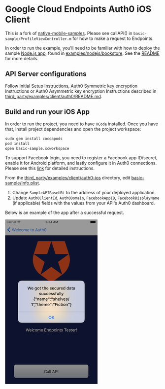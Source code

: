 # Google Cloud Endpoints Auth0 iOS Client

This is a fork of
[native-mobile-samples](https://github.com/auth0/native-mobile-samples/tree/59f556ddb5741fd06c4aa792ec82c3a2f828b30e/iOS/basic-sample).
Please see callAPI() in `basic-sample/ProfileViewController.m` for how to make
a request to Endpoints.

In order to run the example, you'll need to be familiar with how to
deploy the sample
[Node.js app](/examples/nodejs/bookstore/README.md), found in
[examples/nodejs/bookstore](/examples/nodejs/bookstore).
See the [README](/examples/nodejs/bookstore/README.md) for more details.

## API Server configurations

Follow Initial Setup Instructions, Auth0 Symmetric key encryption Instructions
or Auth0 Asymmetric key encryption Instructions described in
[third_party/examples/client/auth0/README.md](/third_party/examples/client/auth0/README.md).

## Build and run your iOS App

In order to run the project, you need to have `XCode` installed. Once you have
that, install project dependencies and open the project workspace:

    sudo gem install cocoapods
    pod install
    open basic-sample.xcworkspace

To support Facebook login, you need to register a Facebook app
ID/secret, enable it for Android platform, and lastly configure it in
Auth0 connections. Please see this
[link](https://auth0.com/docs/connections/social/facebook) for
detailed instructions.

From the
[third_party/examples/client/auth0-ios](/third_party/examples/client/auth0-ios)
directory, edit [basic-sample/Info.plist](basic-sample/Info.plist).

1. Change `SampleAPIBaseURL` to the address of your deployed application.
2. Update `Auth0ClientId`, `Auth0Domain`, `FacebookAppID`,
   `FacebookDisplayName` (if applicable) fields with the values from your
   API's Auth0 dashboard.

Below is an example of the app after a successful request.

![an example of the app after a successful request](auth0_ios.png)
